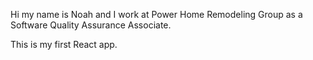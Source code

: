 Hi my name is Noah and I work at Power Home Remodeling Group as a Software Quality Assurance Associate.

This is my first React app.
